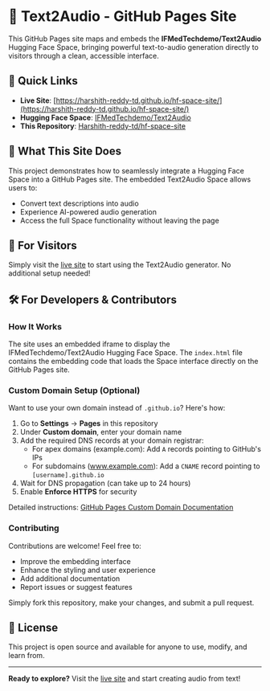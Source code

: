 # 🎵 Text2Audio - GitHub Pages Site

This GitHub Pages site maps and embeds the **IFMedTechdemo/Text2Audio** Hugging Face Space, bringing powerful text-to-audio generation directly to visitors through a clean, accessible interface.

## 🔗 Quick Links

- **Live Site**: [https://harshith-reddy-td.github.io/hf-space-site/](https://harshith-reddy-td.github.io/hf-space-site/)
- **Hugging Face Space**: [IFMedTechdemo/Text2Audio](https://huggingface.co/spaces/IFMedTechdemo/Text2Audio)
- **This Repository**: [Harshith-reddy-td/hf-space-site](https://github.com/Harshith-reddy-td/hf-space-site)

## 🎯 What This Site Does

This project demonstrates how to seamlessly integrate a Hugging Face Space into a GitHub Pages site. The embedded Text2Audio Space allows users to:

- Convert text descriptions into audio
- Experience AI-powered audio generation
- Access the full Space functionality without leaving the page

## 🚀 For Visitors

Simply visit the [live site](https://harshith-reddy-td.github.io/hf-space-site/) to start using the Text2Audio generator. No additional setup needed!

## 🛠️ For Developers & Contributors

### How It Works

The site uses an embedded iframe to display the IFMedTechdemo/Text2Audio Hugging Face Space. The `index.html` file contains the embedding code that loads the Space interface directly on the GitHub Pages site.

### Custom Domain Setup (Optional)

Want to use your own domain instead of `.github.io`? Here's how:

1. Go to **Settings** → **Pages** in this repository
2. Under **Custom domain**, enter your domain name
3. Add the required DNS records at your domain registrar:
   - For apex domains (example.com): Add `A` records pointing to GitHub's IPs
   - For subdomains (www.example.com): Add a `CNAME` record pointing to `[username].github.io`
4. Wait for DNS propagation (can take up to 24 hours)
5. Enable **Enforce HTTPS** for security

Detailed instructions: [GitHub Pages Custom Domain Documentation](https://docs.github.com/en/pages/configuring-a-custom-domain-for-your-github-pages-site)

### Contributing

Contributions are welcome! Feel free to:

- Improve the embedding interface
- Enhance the styling and user experience
- Add additional documentation
- Report issues or suggest features

Simply fork this repository, make your changes, and submit a pull request.

## 📝 License

This project is open source and available for anyone to use, modify, and learn from.

---

**Ready to explore?** Visit the [live site](https://harshith-reddy-td.github.io/hf-space-site/) and start creating audio from text!
